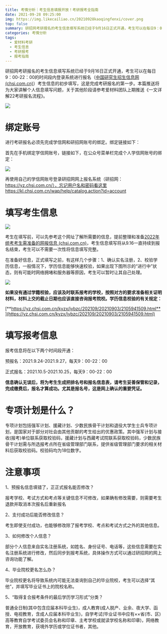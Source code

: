 ```yaml
---
title: 考情分析｜考生信息填报开放！考研报考全指南
date: 2021-09-28 09:25:00
img: https://img.likecailiao.cn/20210928kaoqingfenxi/cover.png
top: false
summary: 研招网考研报名的考生信息填写系统已经于9月16日正式开通，考生可以在每日9：00-22：00的时间段内登录系统进行报名（链接中国研究生招生信息网 (chsi.com.cn)）考生信息的初步填写，这是完成考研报名的第一步。本篇推送将为大家讲解个人信息填写问题，关于其他阶段请参考爱材料团队上期推送《一文详解22考研报名流程》。
categories: 考情分析
tags:
  - 爱材料考研
  - 考生信息
  - 考研报考
  - 报考指南
---
```


研招网考研报名的考生信息填写系统已经于9月16日正式开通，考生可以在每日9：00-22：00的时间段内登录系统进行报名（[中国研究生招生信息网 (chsi.com.cn)](https://yz.chsi.com.cn/)）考生信息的初步填写，这是完成考研报名的第一步。本篇推送将为大家讲解个人信息填写问题，关于其他阶段请参考爱材料团队上期推送《一文详解22考研报名流程》。

![](https://img.likecailiao.cn/20210928kaoqingfenxi/1.jpg)

# 绑定账号

进行考研报名必须先完成学信网和研招网账号的绑定。绑定链接如下：

首先在手机绑定学信网账号，链接如下，在公众号菜单栏完成个人学信网账号的绑定：

![](https://img.likecailiao.cn/20210928kaoqingfenxi/2.jpg)

再使用自己的学信网账号登录研招网网上报名系统（研招网：https://yz.chsi.com.cn/），忘记用户名和密码看这里https://kl.chsi.com.cn/wap/help/catalog.action?id=account

# 填写考生信息

![](https://img.likecailiao.cn/20210928kaoqingfenxi/3.jpg)

考生在填写前，可以先参考这个网址了解所需要的信息，提前整理和准备[2022年统考考生需准备的网报信息 (chsi.com.cn)](https://yz.chsi.com.cn/kyzx/other/202109/20210914/2107893448.html)，考生信息填写将从9.16一直持续到报名结束，考生可以不需要一次性将信息填写完整。

在准备好信息，正式填写之前，有这样几个步骤：1、确认实名注册，2、校验学历信息，一般情况下，学历信息能够快速校验，如果出现下图所示的“进行中”状态，则有可能时网络拥堵和服务器等原因，考生可以暂时让其自己处理。

![](https://img.likecailiao.cn/20210928kaoqingfenxi/4.png)

**如果没有通过学籍校验，应该及时联系报考的学校，按照对方的要求准备相关证明材料，材料上交的截止日期也应该直接咨询报考院校。学历信息校验的有关规定：**

[**https://yz.chsi.com.cn/kyzx/jybzc/202109/20210903/2105941509.html**](https://yz.chsi.com.cn/kyzx/jybzc/202109/20210903/2105941509.html)

# 填写报考信息

报考信息将在以下两个时间段开通：

预报名：2021.9.24-2021.9.27，每天9：00-22：00

正式报名：2021.10.5-2021.10.25，每天9：00-22：00

**信息确认无误后，将为考生生成把排名号和报名信息表，请考生妥善保管和记录，完成缴费后，报名才算成功。尤其是报名号，这是网上确认的重要凭证。**

# **专项计划是什么？**

专项计划包括强军计划、援藏计划、少数民族骨干计划和退役大学生士兵专项计划，是国家对于部分对社会由其他贡献的考生给出的优惠政策。其中强军计划与接收(报考)单位联系获取校验码，援藏计划与西藏考试院联系获取校验码，少数民族骨干计划需与所选报考点所在省级管理部门联系，提供省级管理部门要求的相关材料后获取校验码。校验码均为18位数字。

# **注意事项**

1、预报名信息填错了，正正式报名能否修改？

报考学校、考试方式和考点等关键信息不可修改，如果确有修改需要，则需要考生退款并取消本次报名后重新报名

2、支付成功后能否修改信息？

考生即使支付成功，也能够修改除了报考学校、考点和考试方式之外的其他信息。

3、如何修改个人信息？

部分个人信息来自实名注册系统，如姓名、身份证号、电话等，这些信息需要在实名注册系统进行修改，然后同步到报考系统，具体操作方式可以通过研招网的网上咨询功能了解。

4、毕业院校更名怎么办？

毕业院校更名将导致系统内可能无法查询到自己的毕业院校，考生可以选择“其他”，并填写毕业证书上的院校名称。

5、“取得复合报考条件的最后学历学习形式”分类？

普通全日制(其中包含应届本科毕业生)，成人教育(成人脱产、业余、夜大学、函授、电视教育，含成人应届本科毕业生)，自学考试(毕业证书中应有××省(市、区)高等教育自学考试委员会名称和印章、主考学校或就读学校名称和印章)，网络教育，开放教育，获境外学历或学位证书者，其他。
